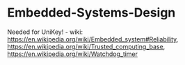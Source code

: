 # Embedded-Systems-Design
Needed for UniKey! - wiki: https://en.wikipedia.org/wiki/Embedded_system#Reliability, https://en.wikipedia.org/wiki/Trusted_computing_base, https://en.wikipedia.org/wiki/Watchdog_timer
